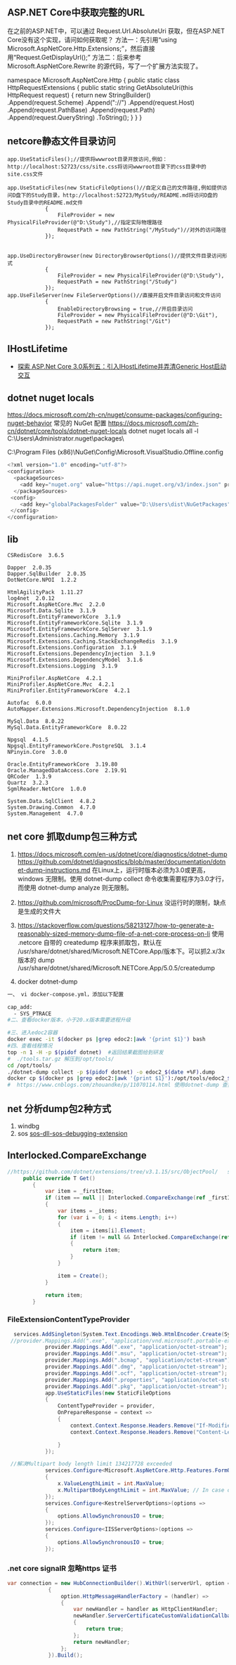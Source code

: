 


## ASP.NET Core中获取完整的URL
在之前的ASP.NET中，可以通过 Request.Url.AbsoluteUri 获取，但在ASP.NET Core没有这个实现，请问如何获取呢？
方法一：先引用“using Microsoft.AspNetCore.Http.Extensions;”，然后直接用“Request.GetDisplayUrl();”
方法二：后来参考 Microsoft.AspNetCore.Rewrite 的源代码，写了一个扩展方法实现了。

namespace Microsoft.AspNetCore.Http
{
    public static class HttpRequestExtensions
    {
        public static string GetAbsoluteUri(this HttpRequest request)
        {
            return new StringBuilder()
                .Append(request.Scheme)
                .Append("://")
                .Append(request.Host)
                .Append(request.PathBase)
                .Append(request.Path)
                .Append(request.QueryString)
                .ToString();
        }
    }
}



## netcore静态文件目录访问
```cscharp
app.UseStaticFiles();//提供将wwwroot目录开放访问,例如：http://localhost:52723/css/site.css将访问wwwroot目录下的css目录中的site.css文件

app.UseStaticFiles(new StaticFileOptions()//自定义自己的文件路径,例如提供访问D盘下的Study目录，http://localhost:52723/MyStudy/README.md将访问D盘的Study目录中的README.md文件
            {
                FileProvider = new PhysicalFileProvider(@"D:\Study"),//指定实际物理路径
                RequestPath = new PathString("/MyStudy")//对外的访问路径
            });


app.UseDirectoryBrowser(new DirectoryBrowserOptions()//提供文件目录访问形式
            {
                FileProvider = new PhysicalFileProvider(@"D:\Study"),
                RequestPath = new PathString("/Study")
            });
app.UseFileServer(new FileServerOptions()//直接开启文件目录访问和文件访问
            {
                EnableDirectoryBrowsing = true,//开启目录访问
                FileProvider = new PhysicalFileProvider(@"D:\Git"),
                RequestPath = new PathString("/Git")
            });

```

## IHostLifetime
- [探索 ASP.Net Core 3.0系列五：引入IHostLifetime并弄清Generic Host启动交互](https://www.cnblogs.com/runningsmallguo/p/11617246.html)



## dotnet nuget locals
https://docs.microsoft.com/zh-cn/nuget/consume-packages/configuring-nuget-behavior 常见的 NuGet 配置
https://docs.microsoft.com/zh-cn/dotnet/core/tools/dotnet-nuget-locals
dotnet nuget locals all -l 
C:\Users\Administrator\.nuget\packages\


C:\Program Files (x86)\NuGet\Config\Microsoft.VisualStudio.Offline.config
```cs
<?xml version="1.0" encoding="utf-8"?>
<configuration>
  <packageSources>
    <add key="nuget.org" value="https://api.nuget.org/v3/index.json" protocolVersion="3" />
  </packageSources>
 <config> 
    <add key="globalPackagesFolder" value="D:\Users\dist\NuGetPackages" />
 </config>
</configuration>
```
## lib
    CSRedisCore  3.6.5  
    
    Dapper  2.0.35  
    Dapper.SqlBuilder  2.0.35  
    DotNetCore.NPOI  1.2.2  
    
    HtmlAgilityPack  1.11.27  
    log4net  2.0.12  
    Microsoft.AspNetCore.Mvc  2.2.0  
    Microsoft.Data.Sqlite  3.1.9  
    Microsoft.EntityFrameworkCore  3.1.9  
    Microsoft.EntityFrameworkCore.Sqlite  3.1.9  
    Microsoft.EntityFrameworkCore.SqlServer  3.1.9  
    Microsoft.Extensions.Caching.Memory  3.1.9  
    Microsoft.Extensions.Caching.StackExchangeRedis  3.1.9  
    Microsoft.Extensions.Configuration  3.1.9  
    Microsoft.Extensions.DependencyInjection  3.1.9  
    Microsoft.Extensions.DependencyModel  3.1.6  
    Microsoft.Extensions.Logging  3.1.9  
    
    MiniProfiler.AspNetCore  4.2.1  
    MiniProfiler.AspNetCore.Mvc  4.2.1  
    MiniProfiler.EntityFrameworkCore  4.2.1  
  
    Autofac  6.0.0  
    AutoMapper.Extensions.Microsoft.DependencyInjection  8.1.0  

    MySql.Data  8.0.22  
    MySql.Data.EntityFrameworkCore  8.0.22  
    
    Npgsql  4.1.5  
    Npgsql.EntityFrameworkCore.PostgreSQL  3.1.4  
    NPinyin.Core  3.0.0  
    
    Oracle.EntityFrameworkCore  3.19.80  
    Oracle.ManagedDataAccess.Core  2.19.91  
    QRCoder  1.3.9  
    Quartz  3.2.3  
    SgmlReader.NetCore  1.0.0  
    
    System.Data.SqlClient  4.8.2  
    System.Drawing.Common  4.7.0  
    System.Management  4.7.0  




## net core 抓取dump包三种方式
1. https://docs.microsoft.com/en-us/dotnet/core/diagnostics/dotnet-dump
https://github.com/dotnet/diagnostics/blob/master/documentation/dotnet-dump-instructions.md
在Linux上，运行时版本必须为3.0或更高，windows 无限制。使用 dotnet-dump collect 命令收集需要程序为3.0才行，而使用 dotnet-dump analyze 则无限制。

2. https://github.com/microsoft/ProcDump-for-Linux
没运行时的限制，缺点是生成的文件大

3. https://stackoverflow.com/questions/58213127/how-to-generate-a-reasonably-sized-memory-dump-file-of-a-net-core-process-on-li
使用 .netcore 自带的 createdump 程序来抓取包，默认在 /usr/share/dotnet/shared/Microsoft.NETCore.App/版本下。可以抓2.x/3x 版本的 dump
/usr/share/dotnet/shared/Microsoft.NETCore.App/5.0.5/createdump


4. docker dotnet-dump 
```sh
一、 vi docker-compose.yml，添加以下配置

cap_add:
  - SYS_PTRACE
#二、查看docker版本，小于20.x版本需要进程升级

#三、进入edoc2容器
docker exec -it $(docker ps |grep edoc2:|awk '{print $1}') bash
#四、查看线程情况
top -n 1 -H -p $(pidof dotnet)  #返回结果截图给到研发
#  ./tools.tar.gz 解压到/opt/tools/
cd /opt/tools/
./dotnet-dump collect -p $(pidof dotnet) -o edoc2_$(date +%F).dump
docker cp $(docker ps |grep edoc2:|awk '{print $1}'):/opt/tools/edoc2_$(date +%F).dump /opt/
#  https://www.cnblogs.com/zhouandke/p/11070114.html 使用dotnet-dump 查找 .net core 3.0 占用CPU 100%的原因
```


## net 分析dump包2种方式
1. windbg
2. sos [sos-dll-sos-debugging-extension](https://docs.microsoft.com/zh-cn/dotnet/framework/tools/sos-dll-sos-debugging-extension)


## Interlocked.CompareExchange
```csharp
//https://github.com/dotnet/extensions/tree/v3.1.15/src/ObjectPool/   src\ObjectPool\src\DefaultObjectPool.cs
     public override T Get()
        {
            var item = _firstItem;
            if (item == null || Interlocked.CompareExchange(ref _firstItem, null, item) != item)
            {
                var items = _items;
                for (var i = 0; i < items.Length; i++)
                {
                    item = items[i].Element;
                    if (item != null && Interlocked.CompareExchange(ref items[i].Element, null, item) == item)
                    {
                        return item;
                    }
                }

                item = Create();
            }

            return item;
        }
```

### FileExtensionContentTypeProvider
```cs
  services.AddSingleton(System.Text.Encodings.Web.HtmlEncoder.Create(System.Text.Unicode.UnicodeRanges.All));
 //provider.Mappings.Add(".exe", "application/vnd.microsoft.portable-executable");
            provider.Mappings.Add(".exe", "application/octet-stream");
            provider.Mappings.Add(".msu", "application/octet-stream");
            provider.Mappings.Add(".bcmap", "application/octet-stream");
            provider.Mappings.Add(".dmg", "application/octet-stream");
            provider.Mappings.Add(".ocf", "application/octet-stream");
            provider.Mappings.Add(".properties", "application/octet-stream");
            provider.Mappings.Add(".pkg", "application/octet-stream");
            app.UseStaticFiles(new StaticFileOptions
            {
                ContentTypeProvider = provider,
                OnPrepareResponse = context =>
                {
                    context.Context.Response.Headers.Remove("If-Modified-Since");
                    context.Context.Response.Headers.Remove("Content-Length");

                }
            });

 //解决Multipart body length limit 134217728 exceeded
            services.Configure<Microsoft.AspNetCore.Http.Features.FormOptions>(x =>
            {
                x.ValueLengthLimit = int.MaxValue;
                x.MultipartBodyLengthLimit = int.MaxValue; // In case of multipart
            });
            services.Configure<KestrelServerOptions>(options =>
            {
                options.AllowSynchronousIO = true;
            });
            services.Configure<IISServerOptions>(options =>
            {
                options.AllowSynchronousIO = true;
            });

```


### .net core signalR 忽略https 证书
```cs
var connection = new HubConnectionBuilder().WithUrl(serverUrl, option =>
             {
                 option.HttpMessageHandlerFactory = (handler) =>
                 {
                     var newHandler = handler as HttpClientHandler;
                     newHandler.ServerCertificateCustomValidationCallback = (request, cert, chain, errors) =>
                     {
                         return true;
                     };
                     return newHandler;
                 };
             }).Build();
```